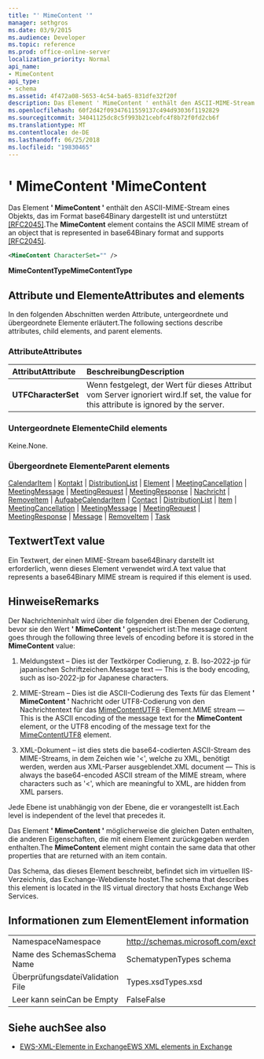 ```yaml
---
title: "' MimeContent '"
manager: sethgros
ms.date: 03/9/2015
ms.audience: Developer
ms.topic: reference
ms.prod: office-online-server
localization_priority: Normal
api_name:
- MimeContent
api_type:
- schema
ms.assetid: 4f472a08-5653-4c54-ba65-831dfe32f20f
description: Das Element ' MimeContent ' enthält den ASCII-MIME-Stream eines Objekts, das im Format base64Binary dargestellt ist und unterstützt [RFC2045].
ms.openlocfilehash: 60f2d42f09347611559137c494d93036f1192829
ms.sourcegitcommit: 34041125dc8c5f993b21cebfc4f8b72f0fd2cb6f
ms.translationtype: MT
ms.contentlocale: de-DE
ms.lasthandoff: 06/25/2018
ms.locfileid: "19830465"
---
```

# <a name="mimecontent"></a><span data-ttu-id="9fbc6-103">' MimeContent '</span><span class="sxs-lookup"><span data-stu-id="9fbc6-103">MimeContent</span></span>

<span data-ttu-id="9fbc6-104">Das Element **' MimeContent '** enthält den ASCII-MIME-Stream eines Objekts, das im Format base64Binary dargestellt ist und unterstützt [[RFC2045]](http://www.rfc-editor.org/rfc/rfc2045.txt).</span><span class="sxs-lookup"><span data-stu-id="9fbc6-104">The **MimeContent** element contains the ASCII MIME stream of an object that is represented in base64Binary format and supports [[RFC2045]](http://www.rfc-editor.org/rfc/rfc2045.txt).</span></span>
  
```xml
<MimeContent CharacterSet="" />
```

 <span data-ttu-id="9fbc6-105">**MimeContentType**</span><span class="sxs-lookup"><span data-stu-id="9fbc6-105">**MimeContentType**</span></span>
## <a name="attributes-and-elements"></a><span data-ttu-id="9fbc6-106">Attribute und Elemente</span><span class="sxs-lookup"><span data-stu-id="9fbc6-106">Attributes and elements</span></span>

<span data-ttu-id="9fbc6-107">In den folgenden Abschnitten werden Attribute, untergeordnete und übergeordnete Elemente erläutert.</span><span class="sxs-lookup"><span data-stu-id="9fbc6-107">The following sections describe attributes, child elements, and parent elements.</span></span>
  
### <a name="attributes"></a><span data-ttu-id="9fbc6-108">Attribute</span><span class="sxs-lookup"><span data-stu-id="9fbc6-108">Attributes</span></span>

|<span data-ttu-id="9fbc6-109">**Attribut**</span><span class="sxs-lookup"><span data-stu-id="9fbc6-109">**Attribute**</span></span>|<span data-ttu-id="9fbc6-110">**Beschreibung**</span><span class="sxs-lookup"><span data-stu-id="9fbc6-110">**Description**</span></span>|
|:-----|:-----|
|<span data-ttu-id="9fbc6-111">**UTF**</span><span class="sxs-lookup"><span data-stu-id="9fbc6-111">**CharacterSet**</span></span> <br/> |<span data-ttu-id="9fbc6-112">Wenn festgelegt, der Wert für dieses Attribut vom Server ignoriert wird.</span><span class="sxs-lookup"><span data-stu-id="9fbc6-112">If set, the value for this attribute is ignored by the server.</span></span>  <br/> |
   
### <a name="child-elements"></a><span data-ttu-id="9fbc6-113">Untergeordnete Elemente</span><span class="sxs-lookup"><span data-stu-id="9fbc6-113">Child elements</span></span>

<span data-ttu-id="9fbc6-114">Keine.</span><span class="sxs-lookup"><span data-stu-id="9fbc6-114">None.</span></span>
  
### <a name="parent-elements"></a><span data-ttu-id="9fbc6-115">Übergeordnete Elemente</span><span class="sxs-lookup"><span data-stu-id="9fbc6-115">Parent elements</span></span>

<span data-ttu-id="9fbc6-116">[CalendarItem](calendaritem.md) | [Kontakt](contact.md) | [DistributionList](distributionlist.md) | [Element](item.md) | [MeetingCancellation](meetingcancellation.md) | [MeetingMessage](meetingmessage.md) | [MeetingRequest](meetingrequest.md)  |  [ MeetingResponse](meetingresponse.md) | [Nachricht](message-ex15websvcsotherref.md) | [RemoveItem](removeitem.md) | [Aufgabe](task.md)</span><span class="sxs-lookup"><span data-stu-id="9fbc6-116">[CalendarItem](calendaritem.md) | [Contact](contact.md) | [DistributionList](distributionlist.md) | [Item](item.md) | [MeetingCancellation](meetingcancellation.md) | [MeetingMessage](meetingmessage.md) | [MeetingRequest](meetingrequest.md) | [MeetingResponse](meetingresponse.md) | [Message](message-ex15websvcsotherref.md) | [RemoveItem](removeitem.md) | [Task](task.md)</span></span>
  
## <a name="text-value"></a><span data-ttu-id="9fbc6-117">Textwert</span><span class="sxs-lookup"><span data-stu-id="9fbc6-117">Text value</span></span>

<span data-ttu-id="9fbc6-118">Ein Textwert, der einen MIME-Stream base64Binary darstellt ist erforderlich, wenn dieses Element verwendet wird.</span><span class="sxs-lookup"><span data-stu-id="9fbc6-118">A text value that represents a base64Binary MIME stream is required if this element is used.</span></span>
  
## <a name="remarks"></a><span data-ttu-id="9fbc6-119">Hinweise</span><span class="sxs-lookup"><span data-stu-id="9fbc6-119">Remarks</span></span>

<span data-ttu-id="9fbc6-120">Der Nachrichteninhalt wird über die folgenden drei Ebenen der Codierung, bevor sie den Wert **' MimeContent '** gespeichert ist:</span><span class="sxs-lookup"><span data-stu-id="9fbc6-120">The message content goes through the following three levels of encoding before it is stored in the **MimeContent** value:</span></span> 
  
1. <span data-ttu-id="9fbc6-121">Meldungstext – Dies ist der Textkörper Codierung, z. B. Iso-2022-jp für japanischen Schriftzeichen.</span><span class="sxs-lookup"><span data-stu-id="9fbc6-121">Message text — This is the body encoding, such as iso-2022-jp for Japanese characters.</span></span>
    
2. <span data-ttu-id="9fbc6-122">MIME-Stream – Dies ist die ASCII-Codierung des Texts für das Element **' MimeContent '** Nachricht oder UTF8-Codierung von den Nachrichtentext für das [MimeContentUTF8](mimecontentutf8.md) -Element.</span><span class="sxs-lookup"><span data-stu-id="9fbc6-122">MIME stream — This is the ASCII encoding of the message text for the **MimeContent** element, or the UTF8 encoding of the message text for the [MimeContentUTF8](mimecontentutf8.md) element.</span></span> 
    
3. <span data-ttu-id="9fbc6-123">XML-Dokument – ist dies stets die base64-codierten ASCII-Stream des MIME-Streams, in dem Zeichen wie '\<', welche zu XML, benötigt werden, werden aus XML-Parser ausgeblendet.</span><span class="sxs-lookup"><span data-stu-id="9fbc6-123">XML document — This is always the base64-encoded ASCII stream of the MIME stream, where characters such as '\<', which are meaningful to XML, are hidden from XML parsers.</span></span>
    
<span data-ttu-id="9fbc6-124">Jede Ebene ist unabhängig von der Ebene, die er vorangestellt ist.</span><span class="sxs-lookup"><span data-stu-id="9fbc6-124">Each level is independent of the level that precedes it.</span></span>
  
<span data-ttu-id="9fbc6-125">Das Element **' MimeContent '** möglicherweise die gleichen Daten enthalten, die anderen Eigenschaften, die mit einem Element zurückgegeben werden enthalten.</span><span class="sxs-lookup"><span data-stu-id="9fbc6-125">The **MimeContent** element might contain the same data that other properties that are returned with an item contain.</span></span> 
  
<span data-ttu-id="9fbc6-126">Das Schema, das dieses Element beschreibt, befindet sich im virtuellen IIS-Verzeichnis, das Exchange-Webdienste hostet.</span><span class="sxs-lookup"><span data-stu-id="9fbc6-126">The schema that describes this element is located in the IIS virtual directory that hosts Exchange Web Services.</span></span>
  
## <a name="element-information"></a><span data-ttu-id="9fbc6-127">Informationen zum Element</span><span class="sxs-lookup"><span data-stu-id="9fbc6-127">Element information</span></span>

|||
|:-----|:-----|
|<span data-ttu-id="9fbc6-128">Namespace</span><span class="sxs-lookup"><span data-stu-id="9fbc6-128">Namespace</span></span>  <br/> |http://schemas.microsoft.com/exchange/services/2006/types  <br/> |
|<span data-ttu-id="9fbc6-129">Name des Schemas</span><span class="sxs-lookup"><span data-stu-id="9fbc6-129">Schema Name</span></span>  <br/> |<span data-ttu-id="9fbc6-130">Schematypen</span><span class="sxs-lookup"><span data-stu-id="9fbc6-130">Types schema</span></span>  <br/> |
|<span data-ttu-id="9fbc6-131">Überprüfungsdatei</span><span class="sxs-lookup"><span data-stu-id="9fbc6-131">Validation File</span></span>  <br/> |<span data-ttu-id="9fbc6-132">Types.xsd</span><span class="sxs-lookup"><span data-stu-id="9fbc6-132">Types.xsd</span></span>  <br/> |
|<span data-ttu-id="9fbc6-133">Leer kann sein</span><span class="sxs-lookup"><span data-stu-id="9fbc6-133">Can be Empty</span></span>  <br/> |<span data-ttu-id="9fbc6-134">False</span><span class="sxs-lookup"><span data-stu-id="9fbc6-134">False</span></span>  <br/> |
   
## <a name="see-also"></a><span data-ttu-id="9fbc6-135">Siehe auch</span><span class="sxs-lookup"><span data-stu-id="9fbc6-135">See also</span></span>



- [<span data-ttu-id="9fbc6-136">EWS-XML-Elemente in Exchange</span><span class="sxs-lookup"><span data-stu-id="9fbc6-136">EWS XML elements in Exchange</span></span>](ews-xml-elements-in-exchange.md)

